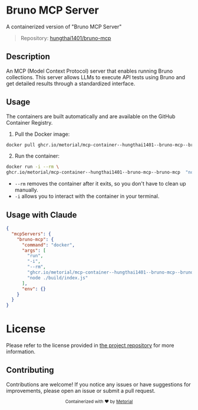 
# Bruno MCP Server

A containerized version of "Bruno MCP Server"

> Repository: [hungthai1401/bruno-mcp](https://github.com/hungthai1401/bruno-mcp)

## Description

An MCP (Model Context Protocol) server that enables running Bruno collections. This server allows LLMs to execute API tests using Bruno and get detailed results through a standardized interface.


## Usage

The containers are built automatically and are available on the GitHub Container Registry.

1. Pull the Docker image:

```bash
docker pull ghcr.io/metorial/mcp-container--hungthai1401--bruno-mcp--bruno-mcp
```

2. Run the container:

```bash
docker run -i --rm \ 
ghcr.io/metorial/mcp-container--hungthai1401--bruno-mcp--bruno-mcp  "node ./build/index.js"
```

- `--rm` removes the container after it exits, so you don't have to clean up manually.
- `-i` allows you to interact with the container in your terminal.




## Usage with Claude

```json
{
  "mcpServers": {
    "bruno-mcp": {
      "command": "docker",
      "args": [
        "run",
        "-i",
        "--rm",
        "ghcr.io/metorial/mcp-container--hungthai1401--bruno-mcp--bruno-mcp",
        "node ./build/index.js"
      ],
      "env": {}
    }
  }
}
```

# License

Please refer to the license provided in [the project repository](https://github.com/hungthai1401/bruno-mcp) for more information.

## Contributing

Contributions are welcome! If you notice any issues or have suggestions for improvements, please open an issue or submit a pull request.

<div align="center">
  <sub>Containerized with ❤️ by <a href="https://metorial.com">Metorial</a></sub>
</div>
  